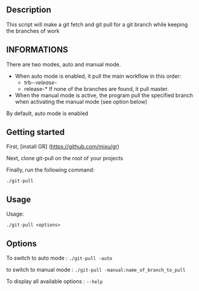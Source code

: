 ## Description

This script will make a git fetch and git pull for a git branch while keeping the branches of work

## INFORMATIONS

There are two modes, auto and manual mode.
- When auto mode is enabled, it pull the main workflow in this order:
    - trb-*-release-*
    - release-*
If none of the branches are found, it pull master.
- When the manual mode is active, the program pull the specified branch when activating the manual mode (see option below)

By default, auto mode is enabled

## Getting started

First, [install GR] (https://github.com/mixu/gr)

Next, clone git-pull on the root of your projects

Finally, run the following command:

    ./git-pull
    
## Usage

Usage:

    ./git-pull <options>

## Options

To switch to auto mode : `./git-pull -auto`

to switch to manual mode : `./git-pull -manual:name_of_branch_to_pull`

To display all available options : `--help`
